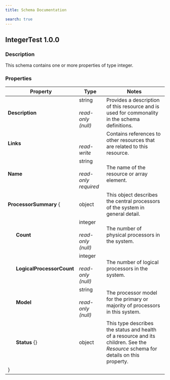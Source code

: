```yaml
---
title: Schema Documentation

search: true
---
```



## IntegerTest 1.0.0

### Description

This schema contains one or more properties of type integer.


### Properties



|Property     |Type     |Notes     |
| --- | --- | --- |
| **Description** | string<br><br>*read-only<br>(null)* | Provides a description of this resource and is used for commonality  in the schema definitions. |
| **Links** | <br><br>*read-write* | Contains references to other resources that are related to this resource. |
| **Name** | string<br><br>*read-only required* | The name of the resource or array element. |
| **ProcessorSummary** { | object | This object describes the central processors of the system in general detail. |
| &nbsp;&nbsp;&nbsp;&nbsp;&nbsp;&nbsp;**Count** | integer<br><br>*read-only<br>(null)* | The number of physical processors in the system. |
| &nbsp;&nbsp;&nbsp;&nbsp;&nbsp;&nbsp;**LogicalProcessorCount** | integer<br><br>*read-only<br>(null)* | The number of logical processors in the system. |
| &nbsp;&nbsp;&nbsp;&nbsp;&nbsp;&nbsp;**Model** | string<br><br>*read-only<br>(null)* | The processor model for the primary or majority of processors in this system. |
| &nbsp;&nbsp;&nbsp;&nbsp;&nbsp;&nbsp;**Status** {} | object | This type describes the status and health of a resource and its children. See the *Resource* schema for details on this property. |
| } |   |   |